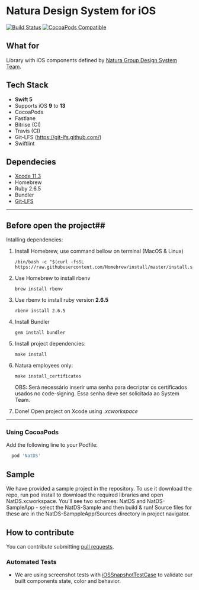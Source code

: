 # Natura Design System for iOS

[![Build Status](https://travis-ci.org/natura-cosmeticos/natds-ios.svg)](https://travis-ci.org/natura-cosmeticos/natds-ios)
[![CocoaPods Compatible](https://img.shields.io/cocoapods/v/NatDS.svg)](https://img.shields.io/cocoapods/v/NatDS.svg)


## What for
Library with iOS components defined by [Natura Group Design System Team](https://zeroheight.com/25ddaa7f8/p/07a27e).


## Tech Stack
- __Swift 5__
- Supports iOS __9__ to __13__
- CocoaPods
- Fastlane
- Bitrise (CI)
- Travis (CI)
- Git-LFS (https://git-lfs.github.com/)
- Swiftlint

## Dependecies
- [Xcode 11.3](https://download.developer.apple.com/Developer_Tools/Xcode_11.3/Xcode_11.3.xip)
- Homebrew
- Ruby 2.6.5
- Bundler
- [Git-LFS](https://git-lfs.github.com/)

---
## Before open the project##
  Intalling dependencies:

1. Install Homebrew, use command bellow on terminal (MacOS & Linux)  
   ```
   /bin/bash -c "$(curl -fsSL https://raw.githubusercontent.com/Homebrew/install/master/install.sh)"
   ```
2. Use Homebrew to install rbenv  
   ```
   brew install rbenv
   ```
3. Use rbenv to install ruby version **2.6.5** 
   ```
   rbenv install 2.6.5
   ```
4. Install Bundler  
   ```
   gem install bundler
   ```
5. Install project dependencies:  
   ```
   make install
   ```
7. Natura employees only:  
   ```
   make install_certificates
   ```  
   OBS: Será necessário inserir uma senha para decriptar os certificados usados no code-signing. Essa senha deve ser solicitada ao System Team.

8. Done! Open project on Xcode using _.xcworkspace_

---

### Using CocoaPods

Add the following line to your Podfile:
```ruby
  pod 'NatDS'
```

## Sample
We have provided a sample project in the repository. To use it download the repo, run pod install to download the required libraries and open NatDS.xcworkspace. You'll see two schemes: NatDS and NatDS-SampleApp - select the NatDS-Sample and then build & run! Source files for these are in the NatDS-SamppleApp/Sources directory in project navigator.

## How to contribute
You can contribute submitting [pull requests](https://github.com/natura-cosmeticos/natds-ios/pulls).

### Automated Tests
- We are using screenshot tests with [iOSSnapshotTestCase](https://github.com/uber/ios-snapshot-test-case) to validate our built components state, color and behavior.